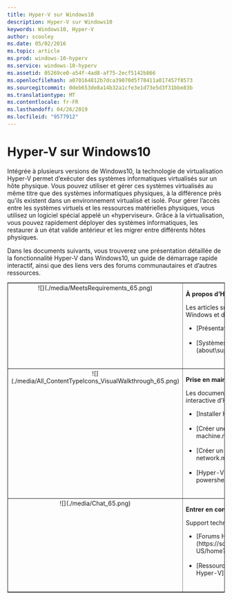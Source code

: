 ```yaml
---
title: Hyper-V sur Windows10
description: Hyper-V sur Windows10
keywords: Windows10, Hyper-V
author: scooley
ms.date: 05/02/2016
ms.topic: article
ms.prod: windows-10-hyperv
ms.service: windows-10-hyperv
ms.assetid: 05269ce0-a54f-4ad8-af75-2ecf5142b866
ms.openlocfilehash: a070164812b7dca39070d5f78411a017457f8573
ms.sourcegitcommit: 0deb653de8a14b32a1cfe3e1d73e5d3f31bbe83b
ms.translationtype: MT
ms.contentlocale: fr-FR
ms.lasthandoff: 04/26/2019
ms.locfileid: "9577912"
---
```

# <a name="hyper-v-on-windows-10"></a>Hyper-V sur Windows10 

Intégrée à plusieurs versions de Windows10, la technologie de virtualisation Hyper-V permet d’exécuter des systèmes informatiques virtualisés sur un hôte physique. Vous pouvez utiliser et gérer ces systèmes virtualisés au même titre que des systèmes informatiques physiques, à la différence près qu’ils existent dans un environnement virtualisé et isolé. Pour gérer l’accès entre les systèmes virtuels et les ressources matérielles physiques, vous utilisez un logiciel spécial appelé un «hyperviseur». Grâce à la virtualisation, vous pouvez rapidement déployer des systèmes informatiques, les restaurer à un état valide antérieur et les migrer entre différents hôtes physiques.

Dans les documents suivants, vous trouverez une présentation détaillée de la fonctionnalité Hyper-V dans Windows10, un guide de démarrage rapide interactif, ainsi que des liens vers des forums communautaires et d’autres ressources. 

<table border="1" style="background-color:FFFFCC;border-collapse:collapse;border:1px solid FFCC00;color:000000;width:100%" cellpadding="15" cellspacing="3">
    <tr valign="top">
        <td><center>![](./media/MeetsRequirements_65.png)</center></td>
        <td valign="top">
            <p><strong>À propos d’Hyper-V sur Windows</strong></p>
            <p>Les articles suivants offrent une présentation d’Hyper-V sur Windows et des informations.</p>
            <ul>
                <li class="unordered">[Présentation d'Hyper-V](./about/index.md)<br /><br /></li>
                <li class="unordered">[Systèmes d’exploitation invités pris en charge](about\supported-guest-os.md)<br /><br /></li>
            </ul>   
        </td>
    </tr>
    <tr valign="top">
        <td><center>![](./media/All_ContentTypeIcons_VisualWalkthrough_65.png)</center></td>
        <td valign="top">
            <p><strong>Prise en main d’Hyper-V</strong></p>
            <p>Les documents suivants offrent une présentation rapide et interactive d’Hyper-V sur Windows10.</p>
            <ul>
                <li class="unordered">[Installer Hyper-V](quick-start\enable-hyper-v.md)<br /><br /></li>
                <li class="unordered">[Créer une machine virtuelle](quick-start\create-virtual-machine.md)<br /><br /></li>
                <li class="unordered">[Créer un commutateur virtuel](quick-start\connect-to-network.md)<br /><br /></li>
                <li class="unordered">[Hyper-V et PowerShell](quick-start\try-hyper-v-powershell.md)<br /><br /></li>
            </ul>
        </td>
    </tr>
    <tr valign="top">
        <td><center>![](./media/Chat_65.png)</center></td>
        <td valign="top">
            <p><strong>Entrer en contact avec la Communauté et le support technique</strong></p>
            <p>Support technique supplémentaire et ressources de la communauté.</p>
            <ul>
                <li class="unordered">[Forums Hyper-V](https://social.technet.microsoft.com/Forums/windowsserver/en-US/home?forum=winserverhyperv)<br /><br /></li>
                <li class="unordered">[Ressources de la communauté sur les conteneurs Windows et Hyper-V](/virtualization/community/index.md)<br /><br /></li>
            </ul>   
        </td>
    </tr>
</table>
